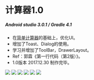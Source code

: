 # 计算器1.0
##### Android studio 3.0.1 / Gradle 4.1
- 在[简单计算器](https://github.com/HBU/AndroidDemo/tree/master/chapter05/CalculatorDemo)的基础上，优化UI。   
- 增加了Toast、Dialog的使用。
- 学习并增加了ToolBar，DrawerLayout。    
- Ref：郭霖《第一行代码（第2版）》。
- 1.0版本 2017.12.30 制作完毕。

![](https://github.com/HBU/AndroidTest/blob/master/MyCalculator/1.png)
![](https://github.com/HBU/AndroidTest/blob/master/MyCalculator/2.png)
![](https://github.com/HBU/AndroidTest/blob/master/MyCalculator/3.png)
![](https://github.com/HBU/AndroidTest/blob/master/MyCalculator/4.png)
![](https://github.com/HBU/AndroidTest/blob/master/MyCalculator/5.png)
![](https://github.com/HBU/AndroidTest/blob/master/MyCalculator/6.png)
